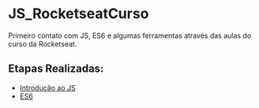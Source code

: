# JS_RocketseatCurso
Primeiro contato com JS, ES6 e algumas ferramentas através das aulas do curso da Rocketseat.


## Etapas Realizadas:

- [Introdução ao JS](https://github.com/IgorSilveira7/JS_RocketseatCurso/tree/master/javascript_app_ToDos)
- [ES6](https://github.com/IgorSilveira7/JS_RocketseatCurso/tree/master/ES6_app_buscaRepositorios)
